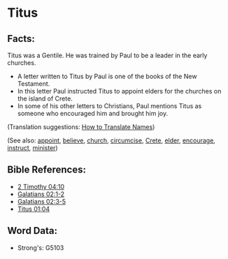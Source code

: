 # Titus #

## Facts: ##

Titus was a Gentile. He was trained by Paul to be a leader in the early churches.

* A letter written to Titus by Paul is one of the books of the New Testament.
* In this letter Paul instructed Titus to appoint elders for the churches on the island of Crete.
* In some of his other letters to Christians, Paul mentions Titus as someone who encouraged him and brought him joy.

(Translation suggestions: [How to Translate Names](rc://en/ta/man/translate/translate-names))

(See also: [appoint](../kt/appoint.md), [believe](../kt/believe.md), [church](../kt/church.md), [circumcise](../kt/circumcise.md), [Crete](../names/crete.md), [elder](../other/elder.md), [encourage](../other/courage.md), [instruct](../other/instruct.md), [minister](../kt/minister.md))

## Bible References: ##

* [2 Timothy 04:10](rc://en/tn/help/2ti/04/10)
* [Galatians 02:1-2](rc://en/tn/help/gal/02/01)
* [Galatians 02:3-5](rc://en/tn/help/gal/02/03)
* [Titus 01:04](rc://en/tn/help/tit/01/04)

## Word Data: ##

* Strong's: G5103
